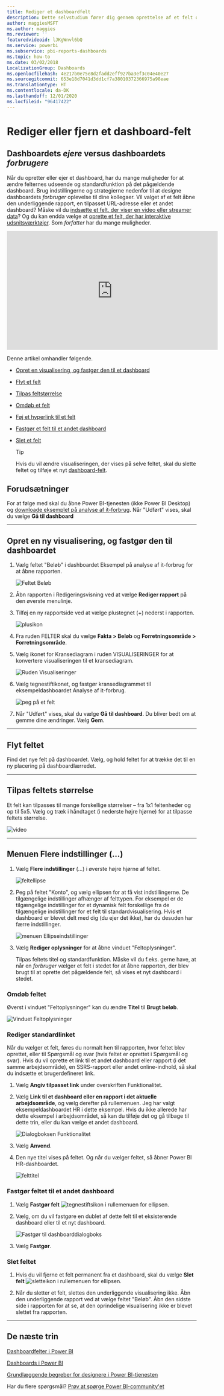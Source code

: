 ```yaml
---
title: Rediger et dashboardfelt
description: Dette selvstudium fører dig gennem oprettelse af et felt og fastgørelse af det til et dashboard til redigering af det pågældende dashboardfelt – tilpasse størrelsen, flytte, omdøbe, fastgøre, slette, tilføje link.
author: maggiesMSFT
ms.author: maggies
ms.reviewer: ''
featuredvideoid: lJKgWnvl6bQ
ms.service: powerbi
ms.subservice: pbi-reports-dashboards
ms.topic: how-to
ms.date: 03/02/2018
LocalizationGroup: Dashboards
ms.openlocfilehash: 4e217b0e75e8d2fadd2eff927ba3ef3c04e40e27
ms.sourcegitcommit: 653e18d7041d3dd1cf7a38010372366975a98eae
ms.translationtype: HT
ms.contentlocale: da-DK
ms.lasthandoff: 12/01/2020
ms.locfileid: "96417422"
---
```

# <a name="edit-or-remove-a-dashboard-tile"></a>Rediger eller fjern et dashboard-felt

## <a name="dashboard-owners-versus-dashboard-consumers"></a>Dashboardets *ejere* versus dashboardets *forbrugere*
Når du opretter eller ejer et dashboard, har du mange muligheder for at ændre felternes udseende og standardfunktion på det pågældende dashboard. Brug indstillingerne og strategierne nedenfor til at designe dashboardets *forbruger* oplevelse til dine kollegaer.  Vil valget af et felt åbne den underliggende rapport, en tilpasset URL-adresse eller et andet dashboard? Måske vil du [indsætte et felt, der viser en video eller streamer data](service-dashboard-add-widget.md)? Og du kan endda vælge at [oprette et felt, der har interaktive udsnitsværktøjer](service-dashboard-pin-live-tile-from-report.md). Som *forfatter* har du mange muligheder. 

<iframe width="560" height="315" src="https://www.youtube.com/embed/lJKgWnvl6bQ" frameborder="0" allowfullscreen></iframe>

Denne artikel omhandler følgende.

* [Opret en visualisering, og fastgør den til et dashboard](#create)
* [Flyt et felt](#move)
* [Tilpas feltstørrelse](#resize)
* [Omdøb et felt](#rename)
* [Føj et hyperlink til et felt](#hyperlink)
* [Fastgør et felt til et andet dashboard](#different)
* [Slet et felt](#delete)
  
  > [!TIP]
  > Hvis du vil ændre visualiseringen, der vises på selve feltet, skal du slette feltet og tilføje et nyt [dashboard-felt](../consumer/end-user-tiles.md).

  
## <a name="prerequisites"></a>Forudsætninger
For at følge med skal du åbne Power BI-tjenesten (ikke Power BI Desktop) og [downloade eksemplet på analyse af it-forbrug](sample-it-spend.md). Når "Udført" vises, skal du vælge **Gå til dashboard**

- - -
<a name="create"></a>

## <a name="create-a-new-visualization-and-pin-it-to-the-dashboard"></a>Opret en ny visualisering, og fastgør den til dashboardet
1. Vælg feltet "Beløb" i dashboardet Eksempel på analyse af it-forbrug for at åbne rapporten.

    ![Feltet Beløb](media/service-dashboard-edit-tile/power-bi-amount-tile.png)

2. Åbn rapporten i Redigeringsvisning ved at vælge **Rediger rapport** på den øverste menulinje.

3. Tilføj en ny rapportside ved at vælge plustegnet (+) nederst i rapporten.

    ![plusikon](media/service-dashboard-edit-tile/power-bi-add-page.png)

4. Fra ruden FELTER skal du vælge **Fakta > Beløb** og **Forretningsområde > Forretningsområde**.
 
5. Vælg ikonet for Kransediagram i ruden VISUALISERINGER for at konvertere visualiseringen til et kransediagram.

    ![Ruden Visualiseringer](media/service-dashboard-edit-tile/power-bi-donut-chart.png)

5. Vælg tegnestiftikonet, og fastgør kransediagrammet til eksempeldashboardet Analyse af it-forbrug.

   ![peg på et felt](media/service-dashboard-edit-tile/power-bi-pin.png)

6. Når "Udført" vises, skal du vælge **Gå til dashboard**. Du bliver bedt om at gemme dine ændringer. Vælg **Gem**.

- - -
<a name="move"></a>

## <a name="move-the-tile"></a>Flyt feltet
Find det nye felt på dashboardet. Vælg, og hold feltet for at trække det til en ny placering på dashboardlærredet.

- - -
<a name="resize"></a>

## <a name="resize-the-tile"></a>Tilpas feltets størrelse
Et felt kan tilpasses til mange forskellige størrelser – fra 1x1 feltenheder og op til 5x5. Vælg og træk i håndtaget (i nederste højre hjørne) for at tilpasse feltets størrelse.

![video](media/service-dashboard-edit-tile/pbigif_resizetile4.gif)

- - -
## <a name="more-options--menu"></a>Menuen **Flere indstillinger** (...)

1. Vælg **Flere indstillinger** (...) i øverste højre hjørne af feltet. 
   
   ![feltellipse](media/service-dashboard-edit-tile/power-bi-tile.png)

2. Peg på feltet "Konto", og vælg ellipsen for at få vist indstillingerne. De tilgængelige indstillinger afhænger af felttypen.  For eksempel er de tilgængelige indstillinger for et dynamisk felt forskellige fra de tilgængelige indstillinger for et felt til standardvisualisering. Hvis et dashboard er blevet delt med dig (du ejer det ikke), har du desuden har færre indstillinger.

   ![menuen Ellipseindstillinger](media/service-dashboard-edit-tile/power-bi-tile-menu-new.png)

3. Vælg **Rediger oplysninger** for at åbne vinduet "Feltoplysninger". 

    Tilpas feltets titel og standardfunktion.  Måske vil du f.eks. gerne have, at når en *forbruger* vælger et felt i stedet for at åbne rapporten, der blev brugt til at oprette det pågældende felt, så vises et nyt dashboard i stedet.  
   


<a name="rename"></a>

### <a name="rename-the-tile"></a>Omdøb feltet
Øverst i vinduet "Feltoplysninger" kan du ændre **Titel** til **Brugt beløb**.

![Vinduet Feltoplysninger](media/service-dashboard-edit-tile/power-bi-tile-title.png)


<a name="hyperlink"></a>

### <a name="change-the-default-hyperlink"></a>Rediger standardlinket
Når du vælger et felt, føres du normalt hen til rapporten, hvor feltet blev oprettet, eller til Spørgsmål og svar (hvis feltet er oprettet i Spørgsmål og svar). Hvis du vil oprette et link til et andet dashboard eller rapport (i det samme arbejdsområde), en SSRS-rapport eller andet online-indhold, så skal du indsætte et brugerdefineret link.

1. Vælg **Angiv tilpasset link** under overskriften Funktionalitet.

2. Vælg **Link til et dashboard eller en rapport i det aktuelle arbejdsområde**, og vælg derefter på rullemenuen.  Jeg har valgt eksempeldashboardet HR i dette eksempel. Hvis du ikke allerede har dette eksempel i arbejdsområdet, så kan du tilføje det og gå tilbage til dette trin, eller du kan vælge et andet dashboard. 

    ![Dialogboksen Funktionalitet](media/service-dashboard-edit-tile/power-bi-custom-link.png)

3. Vælg **Anvend**.

4. Den nye titel vises på feltet.  Og når du vælger feltet, så åbner Power BI HR-dashboardet. 

    ![felttitel](media/service-dashboard-edit-tile/power-bi-title.png)

<a name="different"></a>

### <a name="pin-the-tile-to-a-different-dashboard"></a>Fastgør feltet til et andet dashboard
1. Vælg **Fastgør felt** ![tegnestiftsikon](media/service-dashboard-edit-tile/pinnooutline.png) i rullemenuen for ellipsen.
2. Vælg, om du vil fastgøre en dublet af dette felt til et eksisterende dashboard eller til et nyt dashboard. 
   
   ![Fastgør til dashboarddialogboks](media/service-dashboard-edit-tile/pbi_pintoanotherdash.png)
3. Vælg **Fastgør**.

<a name="delete"></a>

### <a name="delete-the-tile"></a>Slet feltet
1. Hvis du vil fjerne et felt permanent fra et dashboard, skal du vælge **Slet felt** ![sletteikon](media/service-dashboard-edit-tile/power-bi-delete-tile-icon.png) i rullemenuen for ellipsen. 

2. Når du sletter et felt, slettes den underliggende visualisering ikke. Åbn den underliggende rapport ved at vælge feltet "Beløb". Åbn den sidste side i rapporten for at se, at den oprindelige visualisering ikke er blevet slettet fra rapporten. 

- - -
## <a name="next-steps"></a>De næste trin
[Dashboardfelter i Power BI](../consumer/end-user-tiles.md)

[Dashboards i Power BI](../consumer/end-user-dashboards.md)

[Grundlæggende begreber for designere i Power BI-tjenesten](../fundamentals/service-basic-concepts.md)

Har du flere spørgsmål? [Prøv at spørge Power BI-community'et](https://community.powerbi.com/)
